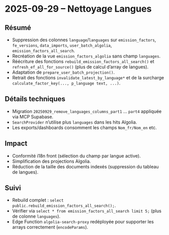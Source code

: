 # 2025-09-29 – Nettoyage Langues

## Résumé
- Suppression des colonnes `language`/`languages` sur `emission_factors`, `fe_versions`, `data_imports`, `user_batch_algolia`, `emission_factors_all_search`.
- Recréation de la vue `emission_factors_algolia` sans champ `languages`.
- Réécriture des fonctions `rebuild_emission_factors_all_search()` et `refresh_ef_all_for_source()` (plus de calcul d’array de langues).
- Adaptation de `prepare_user_batch_projection()`.
- Retrait des fonctions `invalidate_latest_by_language*` et de la surcharge `calculate_factor_key(..., p_language text, ...)`.

## Détails techniques
- Migration `20250929_remove_languages_columns_part1` … `part4` appliquée via MCP Supabase.
- `SearchProvider` n’utilise plus `languages` dans les hits Algolia.
- Les exports/dashboards consomment les champs `Nom_fr/Nom_en` etc.

## Impact
- Conformité i18n front (sélection du champ par langue active).
- Simplification des projections Algolia.
- Réduction de la taille des documents indexés (suppression du tableau de langues).

## Suivi
- Rebuild complet : `select public.rebuild_emission_factors_all_search();`.
- Vérifier via `select * from emission_factors_all_search limit 5;` (plus de colonne `languages`).
- Edge Function `algolia-search-proxy` redéployée pour supporter les arrays correctement (`encodeParams`).
